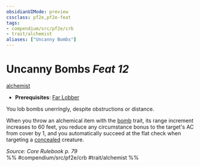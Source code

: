```yaml
---
obsidianUIMode: preview
cssclass: pf2e,pf2e-feat
tags:
- compendium/src/pf2e/crb
- trait/alchemist
aliases: ["Uncanny Bombs"]
---
```

# Uncanny Bombs  *Feat 12*  
[alchemist](/rules/traits/alchemist.md)  

- **Prerequisites**: [Far Lobber](/compendium/feats/far-lobber.md)

You lob bombs unerringly, despite obstructions or distance.

When you throw an alchemical item with the [bomb](/rules/traits/bomb.md) trait, its range increment increases to 60 feet, you reduce any circumstance bonus to the target's AC from cover by 1, and you automatically succeed at the flat check when targeting a [concealed](/rules/conditions.md#Concealed) creature.

*Source: Core Rulebook p. 79*  
%% #compendium/src/pf2e/crb #trait/alchemist %%